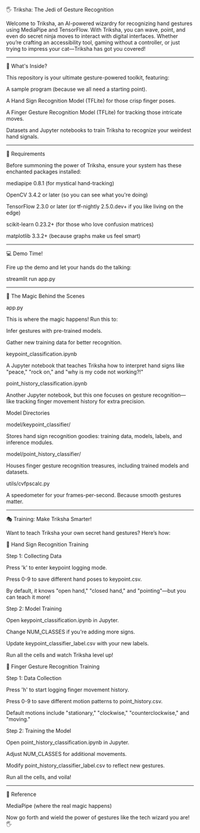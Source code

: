 🖐️ Triksha: The Jedi of Gesture Recognition

Welcome to Triksha, an AI-powered wizardry for recognizing hand gestures using MediaPipe and TensorFlow. With Triksha, you can wave, point, and even do secret ninja moves to interact with digital interfaces. Whether you’re crafting an accessibility tool, gaming without a controller, or just trying to impress your cat—Triksha has got you covered!


---



🌟 What's Inside?

This repository is your ultimate gesture-powered toolkit, featuring:

A sample program (because we all need a starting point).

A Hand Sign Recognition Model (TFLite) for those crisp finger poses.

A Finger Gesture Recognition Model (TFLite) for tracking those intricate moves.

Datasets and Jupyter notebooks to train Triksha to recognize your weirdest hand signals.




---

🚀 Requirements

Before summoning the power of Triksha, ensure your system has these enchanted packages installed:

mediapipe 0.8.1 (for mystical hand-tracking)

OpenCV 3.4.2 or later (so you can see what you're doing)

TensorFlow 2.3.0 or later (or tf-nightly 2.5.0.dev+ if you like living on the edge)

scikit-learn 0.23.2+ (for those who love confusion matrices)

matplotlib 3.3.2+ (because graphs make us feel smart)



---

💻 Demo Time!

Fire up the demo and let your hands do the talking:

streamlit run app.py


---

🔮 The Magic Behind the Scenes

app.py

This is where the magic happens! Run this to:

Infer gestures with pre-trained models.

Gather new training data for better recognition.


keypoint_classification.ipynb

A Jupyter notebook that teaches Triksha how to interpret hand signs like "peace," "rock on," and "why is my code not working?!"

point_history_classification.ipynb

Another Jupyter notebook, but this one focuses on gesture recognition—like tracking finger movement history for extra precision.

Model Directories

model/keypoint_classifier/

Stores hand sign recognition goodies: training data, models, labels, and inference modules.


model/point_history_classifier/

Houses finger gesture recognition treasures, including trained models and datasets.


utils/cvfpscalc.py

A speedometer for your frames-per-second. Because smooth gestures matter.



---

🎭 Training: Make Triksha Smarter!

Want to teach Triksha your own secret hand gestures? Here’s how:

👋 Hand Sign Recognition Training

Step 1: Collecting Data

Press 'k' to enter keypoint logging mode.

Press 0-9 to save different hand poses to keypoint.csv.

By default, it knows "open hand," "closed hand," and "pointing"—but you can teach it more!


Step 2: Model Training

Open keypoint_classification.ipynb in Jupyter.

Change NUM_CLASSES if you're adding more signs.

Update keypoint_classifier_label.csv with your new labels.

Run all the cells and watch Triksha level up!



🔄 Finger Gesture Recognition Training

Step 1: Data Collection

Press 'h' to start logging finger movement history.

Press 0-9 to save different motion patterns to point_history.csv.

Default motions include "stationary," "clockwise," "counterclockwise," and "moving."


Step 2: Training the Model

Open point_history_classification.ipynb in Jupyter.

Adjust NUM_CLASSES for additional movements.

Modify point_history_classifier_label.csv to reflect new gestures.

Run all the cells, and voila!



---

📓 Reference

MediaPipe (where the real magic happens)


Now go forth and wield the power of gestures like the tech wizard you are! 🖐️

